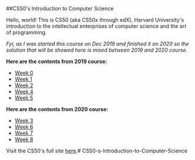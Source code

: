 ##CS50's Introduction to Computer Science

Hello, world! This is CS50 (aka CS50x through edX), Harvard University's introduction to the intellectual enterprises of computer science and the art of programming.

*Fyi, as I was started this course on Dec 2019 and finished it on 2020 so the solution that will be showed here is mixed between 2019 and 2020 course.*

**Here are the contents from 2019 course:**
- [Week 0](https://courses.edx.org/courses/course-v1:HarvardX+CS50+X/courseware/6f10d1f2fb0548ada175ba2ed508f50c/df9d0184ff4846428527f43925a04c24/?activate_block_id=block-v1%3AHarvardX%2BCS50%2BX%2Btype%40sequential%2Bblock%40df9d0184ff4846428527f43925a04c24 "Week 0 2019")
- [Week 1](https://courses.edx.org/courses/course-v1:HarvardX+CS50+X/courseware/6f10d1f2fb0548ada175ba2ed508f50c/e2a0b5c50fd5475f8ef5db39d88e24c2/?activate_block_id=block-v1%3AHarvardX%2BCS50%2BX%2Btype%40sequential%2Bblock%40e2a0b5c50fd5475f8ef5db39d88e24c2 "Week 1 2019")
- [Week 2](https://courses.edx.org/courses/course-v1:HarvardX+CS50+X/courseware/6f10d1f2fb0548ada175ba2ed508f50c/ad2ce21f33474bed96e87005fe3eba6d/?activate_block_id=block-v1%3AHarvardX%2BCS50%2BX%2Btype%40sequential%2Bblock%40ad2ce21f33474bed96e87005fe3eba6d "Week 2 2019")
- [Week 4](https://courses.edx.org/courses/course-v1:HarvardX+CS50+X/courseware/6f10d1f2fb0548ada175ba2ed508f50c/9598be7cc8f94b47b712c450de4cd6bf/?activate_block_id=block-v1%3AHarvardX%2BCS50%2BX%2Btype%40sequential%2Bblock%409598be7cc8f94b47b712c450de4cd6bf "Week 4 2019")
- [Week 5](https://courses.edx.org/courses/course-v1:HarvardX+CS50+X/courseware/6f10d1f2fb0548ada175ba2ed508f50c/053da31e89f64c529b3f01ef15f897ba/?activate_block_id=block-v1%3AHarvardX%2BCS50%2BX%2Btype%40sequential%2Bblock%40053da31e89f64c529b3f01ef15f897ba "Week 5 2019")

**Here are the contents from 2020 course:**
- [Week 3](https://courses.edx.org/courses/course-v1:HarvardX+CS50+X/courseware/b94adcd6bd6b4e69b2af7eef0d828674/0aeb1ca3bf74499482c66d7b528b3f09/?activate_block_id=block-v1%3AHarvardX%2BCS50%2BX%2Btype%40sequential%2Bblock%400aeb1ca3bf74499482c66d7b528b3f09 "Week 3 2020")
- [Week 6](https://courses.edx.org/courses/course-v1:HarvardX+CS50+X/courseware/b94adcd6bd6b4e69b2af7eef0d828674/887229a7b0884a848982c9d18f76205a/?activate_block_id=block-v1%3AHarvardX%2BCS50%2BX%2Btype%40sequential%2Bblock%40887229a7b0884a848982c9d18f76205a "Week 6 2020")
- [Week 7](https://courses.edx.org/courses/course-v1:HarvardX+CS50+X/courseware/b94adcd6bd6b4e69b2af7eef0d828674/5adf50ff6f6c463e97895a379ff95e1e/?activate_block_id=block-v1%3AHarvardX%2BCS50%2BX%2Btype%40sequential%2Bblock%405adf50ff6f6c463e97895a379ff95e1e "Week 7 2020")
- [Week 8](https://courses.edx.org/courses/course-v1:HarvardX+CS50+X/courseware/b94adcd6bd6b4e69b2af7eef0d828674/0e928435e5a844eab3fd2c11699bac8b/?activate_block_id=block-v1%3AHarvardX%2BCS50%2BX%2Btype%40sequential%2Bblock%400e928435e5a844eab3fd2c11699bac8b "Week 8 2020")

Visit the CS50's full site [here](https://courses.edx.org/courses/course-v1:HarvardX+CS50+X/course/"CS50").# CS50-s-Introduction-to-Computer-Science
